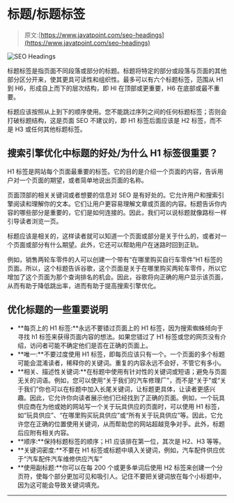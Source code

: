 # 标题/标题标签

> 原文:[https://www.javatpoint.com/seo-headings](https://www.javatpoint.com/seo-headings)

![SEO Headings](../Images/217818d501c7f9bc350de04f0527c3ad.png)

标题标签是指页面不同段落或部分的标题。标题将特定的部分或段落与页面的其他部分区分开来，使其更具可读性和组织性。最多可以有六个标题标签，范围从 H1 到 H6，形成自上而下的层次结构，即 HI 在顶部或更重要，H6 在底部或最不重要。

标题应该按照从上到下的顺序使用。您不能跳过序列之间的任何标题标签；否则会打破标题结构，这是页面 SEO 不建议的，即 H1 标签后面应该是 H2 标签，而不是 H3 或任何其他标题标签。

## 搜索引擎优化中标题的好处/为什么 H1 标签很重要？

H1 标签是网站每个页面最重要的标签。它的目的是介绍一个页面的内容，告诉用户对一个页面的期望，或者简单地说出页面的名称。

页面顶部的相关关键词或者想要的信息对 SEO 是有好处的。它允许用户和搜索引擎阅读和理解你的文本。它们让用户更容易理解文章或页面的内容。标题告诉你内容的哪些部分是重要的，它们是如何连接的。因此，我们可以说标题就像路标一样引导读者浏览一页。

标题应该是相关的，这样读者就可以知道一个页面或部分是关于什么的，或者对一个页面或部分有什么期望。此外，它还可以帮助用户在迷路时回到正轨。

例如，销售两轮车零件的人可以创建一个带有“在哪里购买自行车零件”H1 标签的页面。所以，这个标题告诉谷歌，这个页面是关于在哪里购买两轮车零件，所以它增加了这个页面为那个查询排名的机会。因此，谷歌将向正确的用户显示该页面，从而有助于降低跳出率，进而有助于提高搜索引擎优化。

## 优化标题的一些重要说明

*   **每页上的 H1 标签:**永远不要错过页面上的 H1 标签，因为搜索蜘蛛倾向于寻找 h1 标签来获得页面内容的想法。如果您错过了 H1 标签或您的网页没有介绍，访问者可能不确定他们是否在正确的页面上。
*   **唯一:**不要过度使用 H1 标签，即每页应该只有一个。一个页面的多个标题可能会混淆读者，稀释你的关键词。重复的内容永远不会好，不管它有多小。
*   **相关、描述性关键词:**在标题中使用有针对性的关键词或短语；避免与页面无关的词语。例如，您可以使用“关于我们的汽车修理厂”，而不是“关于”或“关于我们”你也可以在标题中加入长尾关键词，让标题更具体，让读者更感兴趣。因此，它允许你向读者展示他们已经找到了正确的页面。例如，一个玩具供应商在为他或她的网站写一个关于玩具供应的页面时，可以使用 H1 标签，如“玩具供应”、“在哪里购买玩具供应”或“所有关于玩具供应”等。因此，它允许您在正确的位置使用关键词，从而帮助您的网站超越竞争对手。此外，标题后应附有相关内容。
*   **顺序:**保持标题标签的顺序；H1 应该排在第一位，其次是 H2、H3 等等。
*   **关键词密度:**不要在 H1 标签或标题中填入关键词，例如，汽车配件供应优于“汽车配件汽车维修供应汽车”
*   **使用副标题:**你可以在每 200 个或更多单词后使用 H2 标签来创建一个分页符，使每个部分更加可见和吸引人。记住不要把关键词放在每个小标题中，因为这可能会导致关键词填充。

* * *